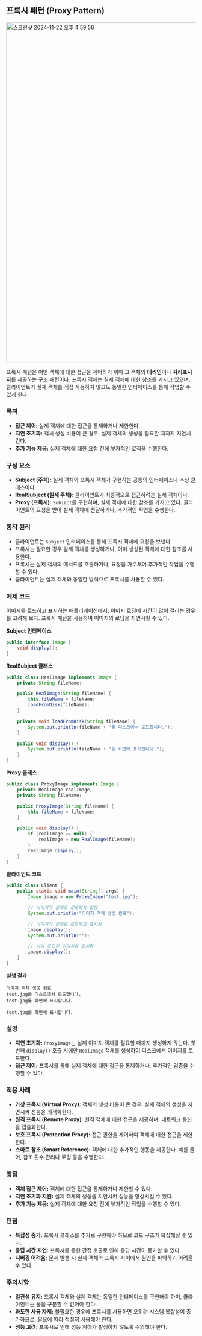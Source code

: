 ## 프록시 패턴 (Proxy Pattern)
<img width="902" alt="스크린샷 2024-11-22 오후 4 59 56" src="https://github.com/user-attachments/assets/d9a31ef9-0ea2-447e-8110-04f12264a8e6">


프록시 패턴은 어떤 객체에 대한 접근을 제어하기 위해 그 객체의 **대리인**이나 **자리표시자**를 제공하는 구조 패턴이다. 프록시 객체는 실제 객체에 대한 참조를 가지고 있으며, 클라이언트가 실제 객체를 직접 사용하지 않고도 동일한 인터페이스를 통해 작업할 수 있게 한다.

### 목적

- **접근 제어:** 실제 객체에 대한 접근을 통제하거나 제한한다.
- **지연 초기화:** 객체 생성 비용이 큰 경우, 실제 객체의 생성을 필요할 때까지 지연시킨다.
- **추가 기능 제공:** 실제 객체에 대한 요청 전에 부가적인 로직을 수행한다.

### 구성 요소

- **Subject (주체):** 실제 객체와 프록시 객체가 구현하는 공통의 인터페이스나 추상 클래스이다.
- **RealSubject (실제 주체):** 클라이언트가 최종적으로 접근하려는 실제 객체이다.
- **Proxy (프록시):** `Subject`를 구현하며, 실제 객체에 대한 참조를 가지고 있다. 클라이언트의 요청을 받아 실제 객체에 전달하거나, 추가적인 작업을 수행한다.

### 동작 원리

- 클라이언트는 `Subject` 인터페이스를 통해 프록시 객체에 요청을 보낸다.
- 프록시는 필요한 경우 실제 객체를 생성하거나, 이미 생성된 객체에 대한 참조를 사용한다.
- 프록시는 실제 객체의 메서드를 호출하거나, 요청을 가로채어 추가적인 작업을 수행할 수 있다.
- 클라이언트는 실제 객체와 동일한 방식으로 프록시를 사용할 수 있다.

### 예제 코드

이미지를 로드하고 표시하는 애플리케이션에서, 이미지 로딩에 시간이 많이 걸리는 경우를 고려해 보자. 프록시 패턴을 사용하여 이미지의 로딩을 지연시킬 수 있다.

**Subject 인터페이스**

```java
public interface Image {
    void display();
}
```

**RealSubject 클래스**

```java
public class RealImage implements Image {
    private String fileName;

    public RealImage(String fileName) {
        this.fileName = fileName;
        loadFromDisk(fileName);
    }

    private void loadFromDisk(String fileName) {
        System.out.println(fileName + "를 디스크에서 로드합니다.");
    }

    public void display() {
        System.out.println(fileName + "를 화면에 표시합니다.");
    }
}
```

**Proxy 클래스**

```java
public class ProxyImage implements Image {
    private RealImage realImage;
    private String fileName;

    public ProxyImage(String fileName) {
        this.fileName = fileName;
    }

    public void display() {
        if (realImage == null) {
            realImage = new RealImage(fileName);
        }
        realImage.display();
    }
}
```

**클라이언트 코드**

```java
public class Client {
    public static void main(String[] args) {
        Image image = new ProxyImage("test.jpg");

        // 이미지가 실제로 로드되지 않음
        System.out.println("이미지 객체 생성 완료");

        // 이미지가 실제로 로드되고 표시됨
        image.display();
        System.out.println("");

        // 이미 로드된 이미지를 표시함
        image.display();
    }
}
```

**실행 결과**

```
이미지 객체 생성 완료
test.jpg를 디스크에서 로드합니다.
test.jpg를 화면에 표시합니다.

test.jpg를 화면에 표시합니다.
```

### 설명

- **지연 초기화:** `ProxyImage`는 실제 이미지 객체를 필요할 때까지 생성하지 않는다. 첫 번째 `display()` 호출 시에만 `RealImage` 객체를 생성하여 디스크에서 이미지를 로드한다.
- **접근 제어:** 프록시를 통해 실제 객체에 대한 접근을 통제하거나, 추가적인 검증을 수행할 수 있다.

### 적용 사례

- **가상 프록시 (Virtual Proxy):** 객체의 생성 비용이 큰 경우, 실제 객체의 생성을 지연시켜 성능을 최적화한다.
- **원격 프록시 (Remote Proxy):** 원격 객체에 대한 접근을 제공하며, 네트워크 통신을 캡슐화한다.
- **보호 프록시 (Protection Proxy):** 접근 권한을 제어하여 객체에 대한 접근을 제한한다.
- **스마트 참조 (Smart Reference):** 객체에 대한 추가적인 행동을 제공한다. 예를 들어, 참조 횟수 관리나 로깅 등을 수행한다.

### 장점

- **객체 접근 제어:** 객체에 대한 접근을 통제하거나 제한할 수 있다.
- **지연 초기화 지원:** 실제 객체의 생성을 지연시켜 성능을 향상시킬 수 있다.
- **추가 기능 제공:** 실제 객체에 대한 요청 전에 부가적인 작업을 수행할 수 있다.

### 단점

- **복잡성 증가:** 프록시 클래스를 추가로 구현해야 하므로 코드 구조가 복잡해질 수 있다.
- **응답 시간 지연:** 프록시를 통한 간접 호출로 인해 응답 시간이 증가할 수 있다.
- **디버깅 어려움:** 문제 발생 시 실제 객체와 프록시 사이에서 원인을 파악하기 어려울 수 있다.

### 주의사항

- **일관성 유지:** 프록시 객체와 실제 객체는 동일한 인터페이스를 구현해야 하며, 클라이언트는 둘을 구분할 수 없어야 한다.
- **과도한 사용 자제:** 불필요한 경우에 프록시를 사용하면 오히려 시스템 복잡성이 증가하므로, 필요에 따라 적절히 사용해야 한다.
- **성능 고려:** 프록시로 인해 성능 저하가 발생하지 않도록 주의해야 한다.
